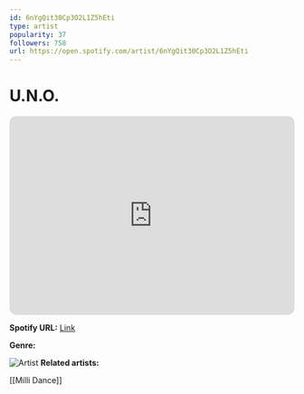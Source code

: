 ```yaml
---
id: 6nYgQit30Cp3O2L1Z5hEti
type: artist
popularity: 37
followers: 758
url: https://open.spotify.com/artist/6nYgQit30Cp3O2L1Z5hEti
---
```

# U.N.O.

<iframe style="border-radius:12px" src="https://open.spotify.com/embed/artist/6nYgQit30Cp3O2L1Z5hEti" width="100%" height="352" frameBorder="0" allowfullscreen="" allow="autoplay; clipboard-write; encrypted-media; fullscreen; picture-in-picture" loading="lazy"></iframe>

**Spotify URL:** [Link](https://open.spotify.com/artist/6nYgQit30Cp3O2L1Z5hEti)

**Genre:** 

![Artist](https://i.scdn.co/image/ab67616d0000b2730ff4b4f793901f1801f0bad7)
**Related artists:**

[[Milli Dance]]
